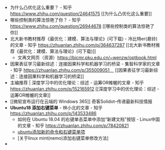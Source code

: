 - 为什么凸优化这么重要？ - 知乎
  https://www.zhihu.com/question/24641575 
  [[为什么凸优化这么重要]]
- 哪些控制类的算法惊艳了你？ - 知乎
  https://www.zhihu.com/question/26944678
  [[哪些控制类的算法惊艳了你]]
- 北大新书教材推荐《最优化：建模、算法与理论》(可下载) - 冷比特er(悬铃)的文章 - 知乎
  https://zhuanlan.zhihu.com/p/364637287
  [[北大新书教材推荐《最优化：建模、算法与理论》(可下载)]]
	- 文再文网页（资源）https://bicmr.pku.edu.cn/~wenzw/optbook.html
- 因果表征学习最新综述：连接因果科学和机器学习的桥梁 - 集智科学家的文章 - 知乎
  https://zhuanlan.zhihu.com/p/355009051　
  [[因果表征学习最新综述：连接因果科学和机器学习的桥梁]]
- 主编推荐 | 深度学习中的优化理论：综述 - 运筹OR帷幄的文章 - 知乎
  https://zhuanlan.zhihu.com/p/152165912
  [[深度学习中的优化理论：综述 - 运筹OR帷幄的文章]]
- [[微软宣布运行在云端的 Windows 365]]
  奇客Solidot–传递最新科技情报
- **Ubuntu18 添加右键菜单** - 林小北的文章 - 知乎
  https://zhuanlan.zhihu.com/p/143533486
	- 如何在 Ubuntu 18.04 的右键单击菜单中添加“新建文档”按钮 - Linux中国的文章 - 知乎
	  https://zhuanlan.zhihu.com/p/78420821
	- [ubuntu添加新的命令和右键菜单项](https://hellolzc.github.io/2018/02/ubuntu%E6%B7%BB%E5%8A%A0%E6%96%B0%E7%9A%84%E5%91%BD%E4%BB%A4%E5%92%8C%E5%8F%B3%E9%94%AE%E8%8F%9C%E5%8D%95%E9%A1%B9)
	- [关于linux mint(nemo)添加右键菜单修改方法]
-